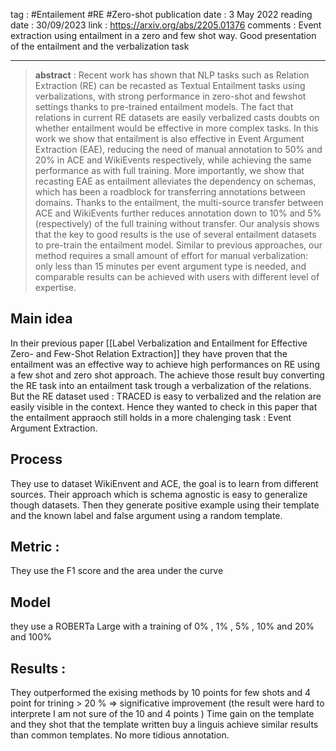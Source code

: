 tag : #Entailement #RE #Zero-shot 
publication date : 3 May 2022
reading date : 30/09/2023
link : https://arxiv.org/abs/2205.01376
comments : Event extraction using entailment in a zero and few shot way. Good presentation of the entailment and the verbalization task

----

>**abstract** : Recent work has shown that NLP tasks such as Relation Extraction (RE) can be recasted as Textual Entailment tasks using verbalizations, with strong performance in zero-shot and fewshot settings thanks to pre-trained entailment models. The fact that relations in current RE datasets are easily verbalized casts doubts on whether entailment would be effective in more complex tasks. In this work we show that entailment is also effective in Event Argument Extraction (EAE), reducing the need of manual annotation to 50% and 20% in ACE and WikiEvents respectively, while achieving the same performance as with full training. More importantly, we show that recasting EAE as entailment alleviates the dependency on schemas, which has been a roadblock for transferring annotations between domains. Thanks to the entailment, the multi-source transfer between ACE and WikiEvents further reduces annotation down to 10% and 5% (respectively) of the full training without transfer. Our analysis shows that the key to good results is the use of several entailment datasets to pre-train the entailment model. Similar to previous approaches, our method requires a small amount of effort for manual verbalization: only less than 15 minutes per event argument type is needed, and comparable results can be achieved with users with different level of expertise.
## Main idea 

In their previous paper [[Label Verbalization and Entailment for Effective Zero- and Few-Shot Relation Extraction]] they have proven that the entailment was an effective way to achieve high performances on RE using a few shot and zero shot approach. The achieve those result buy converting the RE task into an entailment task trough a verbalization of the relations. But the RE dataset used : TRACED is easy to verbalized and the relation are easily visible in the context. Hence they wanted to check in this paper that the entailment appraoch still holds in a more chalenging task : Event Argument Extraction. 

## Process 

They use to dataset WikiEnvent and ACE, the goal is to learn from different sources. Their approach which is schema agnostic is easy to generalize though datasets. Then they generate positive example using their template and the known label and false argument using a random template. 

## Metric : 

They use the F1 score and the area under the curve 

## Model  
they use a ROBERTa Large with a training of 0% , 1% , 5% , 10% and 20% and 100%

## Results : 

They outperformed the exising methods by 10 points for few shots and 4 point for trining > 20 % => significative improvement (the result were hard to interprete I am not sure of the 10 and 4 points )
Time gain on the template and they shot that the template written buy a linguis achieve similar results than common templates. No more tidious annotation.  
